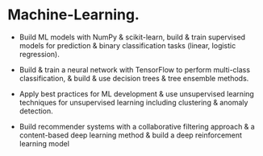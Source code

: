 # Machine-Learning.
* Build ML models with NumPy & scikit-learn, build & train supervised models for prediction & binary classification tasks (linear, logistic regression).


* Build & train a neural network with TensorFlow to perform multi-class classification, & build & use decision trees & tree ensemble methods.


* Apply best practices for ML development & use unsupervised learning techniques for unsupervised learning including clustering & anomaly detection.


* Build recommender systems with a collaborative filtering approach & a content-based deep learning method & build a deep reinforcement learning model
